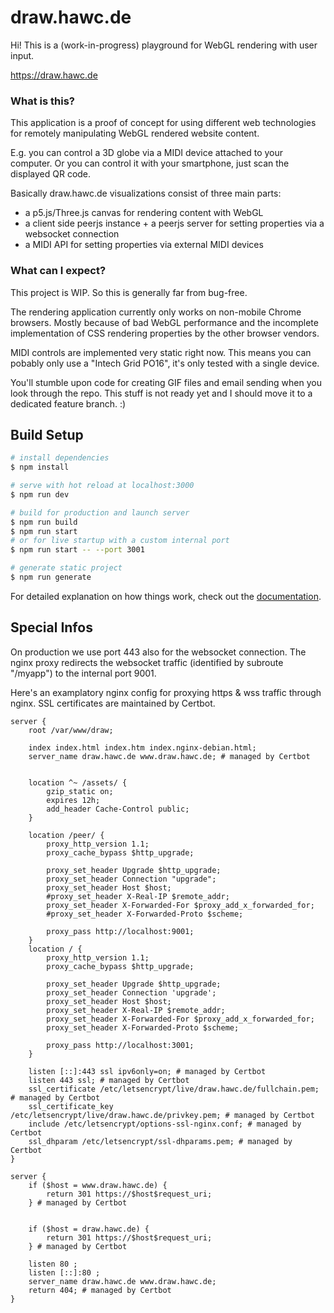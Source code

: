 # draw.hawc.de

Hi! This is a (work-in-progress) playground for WebGL rendering with user input.

https://draw.hawc.de

### What is this?

This application is a proof of concept for using different web technologies for remotely manipulating WebGL rendered website content. 

E.g. you can control a 3D globe via a MIDI device attached to your computer. Or you can control it with your smartphone, just scan the displayed QR code.

Basically draw.hawc.de visualizations consist of three main parts:
- a p5.js/Three.js canvas for rendering content with WebGL
- a client side peerjs instance + a peerjs server for setting properties via a websocket connection
- a MIDI API for setting properties via external MIDI devices

### What can I expect?

This project is WIP. So this is generally far from bug-free.

The rendering application currently only works on non-mobile Chrome browsers. Mostly because of bad WebGL performance and the incomplete implementation of CSS rendering properties by the other browser vendors.

MIDI controls are implemented very static right now. This means you can pobably only use a "Intech Grid PO16", it's only tested with a single device.

You'll stumble upon code for creating GIF files and email sending when you look through the repo. This stuff is not ready yet and I should move it to a dedicated feature branch. :)

## Build Setup

```bash
# install dependencies
$ npm install

# serve with hot reload at localhost:3000
$ npm run dev

# build for production and launch server
$ npm run build
$ npm run start
# or for live startup with a custom internal port
$ npm run start -- --port 3001

# generate static project
$ npm run generate
```

For detailed explanation on how things work, check out the [documentation](https://nuxtjs.org).

## Special Infos

On production we use port 443 also for the websocket connection. The nginx proxy redirects the websocket traffic (identified by subroute "/myapp") to the internal port 9001.

Here's an examplatory nginx config for proxying https & wss traffic through nginx. SSL certificates are maintained by Certbot.
```
server {
    root /var/www/draw;

    index index.html index.htm index.nginx-debian.html;
    server_name draw.hawc.de www.draw.hawc.de; # managed by Certbot


    location ^~ /assets/ {
        gzip_static on;
        expires 12h;
        add_header Cache-Control public;
    }

    location /peer/ {
        proxy_http_version 1.1;
        proxy_cache_bypass $http_upgrade;

        proxy_set_header Upgrade $http_upgrade;
        proxy_set_header Connection "upgrade";
        proxy_set_header Host $host;
        #proxy_set_header X-Real-IP $remote_addr;
        proxy_set_header X-Forwarded-For $proxy_add_x_forwarded_for;
        #proxy_set_header X-Forwarded-Proto $scheme;

        proxy_pass http://localhost:9001;
    }
    location / {
        proxy_http_version 1.1;
        proxy_cache_bypass $http_upgrade;

        proxy_set_header Upgrade $http_upgrade;
        proxy_set_header Connection 'upgrade';
        proxy_set_header Host $host;
        proxy_set_header X-Real-IP $remote_addr;
        proxy_set_header X-Forwarded-For $proxy_add_x_forwarded_for;
        proxy_set_header X-Forwarded-Proto $scheme;

        proxy_pass http://localhost:3001;
    }

    listen [::]:443 ssl ipv6only=on; # managed by Certbot
    listen 443 ssl; # managed by Certbot
    ssl_certificate /etc/letsencrypt/live/draw.hawc.de/fullchain.pem; # managed by Certbot
    ssl_certificate_key /etc/letsencrypt/live/draw.hawc.de/privkey.pem; # managed by Certbot
    include /etc/letsencrypt/options-ssl-nginx.conf; # managed by Certbot
    ssl_dhparam /etc/letsencrypt/ssl-dhparams.pem; # managed by Certbot
}

server {
    if ($host = www.draw.hawc.de) {
        return 301 https://$host$request_uri;
    } # managed by Certbot


    if ($host = draw.hawc.de) {
        return 301 https://$host$request_uri;
    } # managed by Certbot

    listen 80 ;
    listen [::]:80 ;
    server_name draw.hawc.de www.draw.hawc.de;
    return 404; # managed by Certbot
}
```